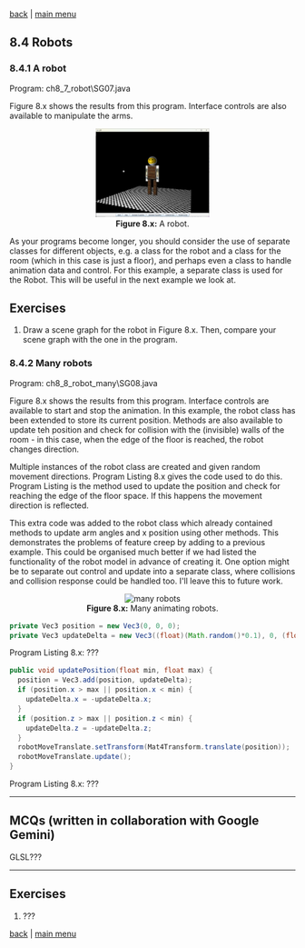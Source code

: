 [back](ch8.md) | [main menu](../README.md)
 
## 8.4 Robots

### 8.4.1 A robot

Program: ch8_7_robot\SG07.java

Figure 8.x shows the results from this program. Interface controls are also available to manipulate the arms. 

<p align="center">
  <img src="ch8_img/ch8_7_robot.png" alt="a robot" width="200"><br>
  <strong>Figure 8.x:</strong> A robot.
</p>

As your programs become longer, you should consider the use of separate classes for different objects, e.g. a class for the robot and a class for the room (which in this case is just a floor), and perhaps even a class to handle animation data and control. For this example, a separate class is used for the Robot. This will be useful in the next example we look at.

## Exercises

1. Draw a scene graph for the robot in Figure 8.x. Then, compare your scene graph with the one in the program. 

### 8.4.2 Many robots

Program: ch8_8_robot_many\SG08.java

Figure 8.x shows the results from this program. Interface controls are available to start and stop the animation. In this example, the robot class has been extended to store its current position. Methods are also available to update teh position and check for collision with the (invisible) walls of the room - in this case, when the edge of the floor is reached, the robot changes direction. 

Multiple instances of the robot class are created and given random movement directions. Program Listing 8.x gives the code used to do this. Program Listing is the method used to update the position and check for reaching the edge of the floor space. If this happens the movement direction is reflected. 

This extra code was added to the robot class which already contained methods to update arm angles and x position using other methods. This demonstrates the problems of feature creep by adding to a previous example. This could be organised much better if we had listed the functionality of the robot model in advance of creating it. One option might be to separate out control and update into a separate class, where collisions and collision response could be handled too. I'll leave this to future work.

<p align="center">
  <img src="ch8_img/ch8_78_robot_many.png" alt="many robots" width="200"><br>
  <strong>Figure 8.x:</strong> Many animating robots.
</p>

```java
private Vec3 position = new Vec3(0, 0, 0);
private Vec3 updateDelta = new Vec3((float)(Math.random()*0.1), 0, (float)(Math.random()*0.1));
```

Program Listing 8.x: ???


```java
public void updatePosition(float min, float max) {
  position = Vec3.add(position, updateDelta);
  if (position.x > max || position.x < min) {
    updateDelta.x = -updateDelta.x;
  }
  if (position.z > max || position.z < min) {
    updateDelta.z = -updateDelta.z;
  }
  robotMoveTranslate.setTransform(Mat4Transform.translate(position));
  robotMoveTranslate.update();
}
```

Program Listing 8.x: ???


---

## MCQs (written in collaboration with Google Gemini)

GLSL???

---

## Exercises

1. ???

[back](ch8.md) | [main menu](../README.md)